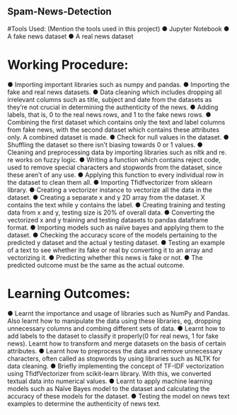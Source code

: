 ## Spam-News-Detection
#Tools Used:  (Mention the tools used in this project)
●	Jupyter Notebook
●	A fake news dataset
●	A real news dataset

# Working Procedure: 
●	Importing important libraries such as numpy and pandas.
●	Importing the fake and real news datasets.
●	Data cleaning which includes dropping all irrelevant columns such as title, subject and date from the datasets as they’re not crucial in determining the authenticity of the news.
●	Adding labels, that is, 0 to the real news rows, and 1 to the fake news rows.
●	Combining the first dataset which contains only the text and label columns from fake news, with the second dataset which contains these attributes only. A combined dataset is made.
●	Check for null values in the dataset.
●	Shuffling the dataset so there isn’t biasing towards 0 or 1 values.
●	Cleaning and preprocessing data by importing libraries such as nltk and re. re works on fuzzy logic.
●	Writing a function which contains reject code, used to remove special characters and stopwords from the dataset, since these aren’t of any use.
●	Applying this function to every individual row in the dataset to clean them all.
●	Importing Tfidfvectorizer from sklearn library.
●	Creating a vectorizer instance to vectorize all the data in the dataset.
●	Creating a separate x and y 2D array from the dataset. X contains the text while y contains the label.
●	Creating training and testing data from x and y, testing size is 20% of overall data.
●	Converting the vectorized x and y training and testing datasets to pandas dataframe format.
●	Importing models such as naïve bayes and applying them to the dataset.
●	Checking the accuracy score of the models pertaining to the predicted y dataset and the actual y testing dataset.
●	Testing an example of a text to see whether its fake or real by converting it to an array and vectorizing it.
●	Predicting whether this news is fake or not.
●	The predicted outcome must be the same as the actual outcome. 

# Learning Outcomes: 
●	Learnt the importance and usage of libraries such as NumPy and Pandas. Also learnt how to manipulate the data using these libraries, eg, dropping unnecessary columns and combing different sets of data.
●	Learnt how to add labels to the dataset to classify it properly(0 for real news, 1 for fake news). Learnt how to transform and merge datasets on the basis of certain attributes.
●	Learnt how to preprocess the data and remove unnecessary characters, often called as stopwords by using libraries such as NLTK for data cleaning.
●	Briefly implementing the concept of TF-IDF vectorization using TfidfVectorizer from scikit-learn library. With this, we converted textual data into numerical values.
●	Learnt to apply machine learning models such as Naïve Bayes model to the dataset and calculating the accuracy of these models for the dataset.
●	Testing the model on news text examples to determine the authenticity of news text.
